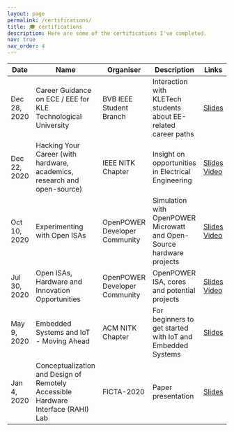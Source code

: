 ```yaml
---
layout: page
permalink: /certifications/
title: 🎓 certifications
description: Here are some of the certifications I've completed.
nav: true
nav_order: 4
---
```


<div class="datatable-begin"></div>

Date | Name | Organiser | Description | Links
---- | ---- | --------- | ----------- | -----
Dec 28, 2020 | Career Guidance on ECE / EEE for KLE Technological University | BVB IEEE Student Branch | Interaction with KLETech students about EE-related career paths | [Slides](/assets/pdf/slides/2020dec_28_bvbieee_career.pdf)
Dec 22, 2020 | Hacking Your Career (with hardware, academics, research and open-source) | IEEE NITK Chapter | Insight on opportunities in Electrical Engineering | [Slides](/assets/pdf/slides/2020dec_22_ieee_insight.pdf) <br> [Video](https://youtu.be/D4BBHsh62rg?t=194)
Oct 10, 2020 | Experimenting with Open ISAs | OpenPOWER Developer Community | Simulation with OpenPOWER Microwatt and Open-Source hardware projects | [Slides](/assets/pdf/slides/2020oct_10_openpower.pdf) <br> [Video](https://www.youtube.com/watch?v=nejEA15xTnU&feature=youtu.be)
Jul 30, 2020 | Open ISAs, Hardware and Innovation Opportunities | OpenPOWER Developer Community | OpenPOWER ISA, cores and potential projects | [Slides](/assets/pdf/slides/2020jul_30_openpower.pdf) <br> [Video](https://youtu.be/5UveNHW_Zi0?t=2077)
May 9, 2020 | Embedded Systems and IoT - Moving Ahead | ACM NITK Chapter | For beginners to get started with IoT and Embedded Systems | [Slides](/assets/pdf/slides/2020may_9_emsys.pdf)
Jan 4, 2020 | Conceptualization and Design of Remotely Accessible Hardware Interface (RAHI) Lab | FICTA-2020 | Paper presentation | [Slides](/assets/pdf/slides/2020jan_4_ficta.pdf)

<div class="datatable-end"></div>
